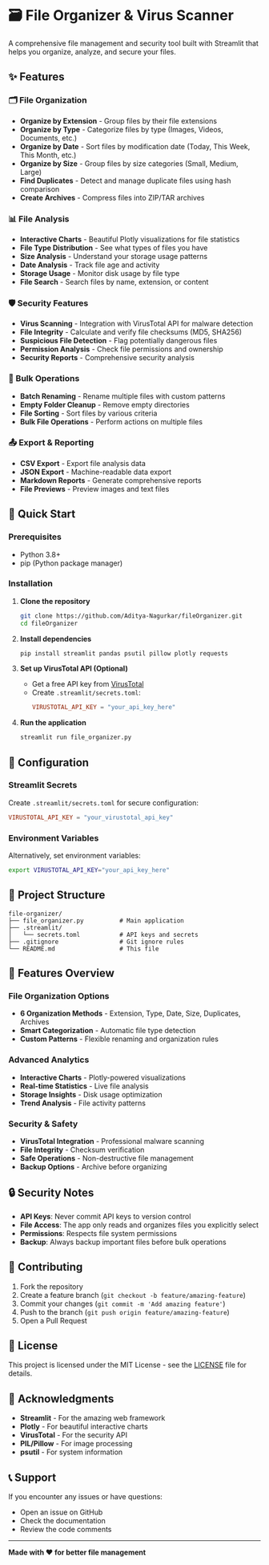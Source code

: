 # 🗃️ File Organizer & Virus Scanner

A comprehensive file management and security tool built with Streamlit that helps you organize, analyze, and secure your files.

## ✨ Features

### 🗂️ File Organization
- **Organize by Extension** - Group files by their file extensions
- **Organize by Type** - Categorize files by type (Images, Videos, Documents, etc.)
- **Organize by Date** - Sort files by modification date (Today, This Week, This Month, etc.)
- **Organize by Size** - Group files by size categories (Small, Medium, Large)
- **Find Duplicates** - Detect and manage duplicate files using hash comparison
- **Create Archives** - Compress files into ZIP/TAR archives

### 📊 File Analysis
- **Interactive Charts** - Beautiful Plotly visualizations for file statistics
- **File Type Distribution** - See what types of files you have
- **Size Analysis** - Understand your storage usage patterns
- **Date Analysis** - Track file age and activity
- **Storage Usage** - Monitor disk usage by file type
- **File Search** - Search files by name, extension, or content

### 🛡️ Security Features
- **Virus Scanning** - Integration with VirusTotal API for malware detection
- **File Integrity** - Calculate and verify file checksums (MD5, SHA256)
- **Suspicious File Detection** - Flag potentially dangerous files
- **Permission Analysis** - Check file permissions and ownership
- **Security Reports** - Comprehensive security analysis

### 🔧 Bulk Operations
- **Batch Renaming** - Rename multiple files with custom patterns
- **Empty Folder Cleanup** - Remove empty directories
- **File Sorting** - Sort files by various criteria
- **Bulk File Operations** - Perform actions on multiple files

### 📤 Export & Reporting
- **CSV Export** - Export file analysis data
- **JSON Export** - Machine-readable data export
- **Markdown Reports** - Generate comprehensive reports
- **File Previews** - Preview images and text files

## 🚀 Quick Start

### Prerequisites
- Python 3.8+
- pip (Python package manager)

### Installation

1. **Clone the repository**
   ```bash
   git clone https://github.com/Aditya-Nagurkar/fileOrganizer.git
   cd fileOrganizer
   ```

2. **Install dependencies**
   ```bash
   pip install streamlit pandas psutil pillow plotly requests
   ```

3. **Set up VirusTotal API (Optional)**
   - Get a free API key from [VirusTotal](https://www.virustotal.com)
   - Create `.streamlit/secrets.toml`:
     ```toml
     VIRUSTOTAL_API_KEY = "your_api_key_here"
     ```

4. **Run the application**
   ```bash
   streamlit run file_organizer.py
   ```

## 🔧 Configuration

### Streamlit Secrets
Create `.streamlit/secrets.toml` for secure configuration:
```toml
VIRUSTOTAL_API_KEY = "your_virustotal_api_key"
```

### Environment Variables
Alternatively, set environment variables:
```bash
export VIRUSTOTAL_API_KEY="your_api_key_here"
```

## 📁 Project Structure

```
file-organizer/
├── file_organizer.py          # Main application
├── .streamlit/
│   └── secrets.toml           # API keys and secrets
├── .gitignore                 # Git ignore rules
└── README.md                  # This file
```

## 🎨 Features Overview

### File Organization Options
- **6 Organization Methods** - Extension, Type, Date, Size, Duplicates, Archives
- **Smart Categorization** - Automatic file type detection
- **Custom Patterns** - Flexible renaming and organization rules

### Advanced Analytics
- **Interactive Charts** - Plotly-powered visualizations
- **Real-time Statistics** - Live file analysis
- **Storage Insights** - Disk usage optimization
- **Trend Analysis** - File activity patterns

### Security & Safety
- **VirusTotal Integration** - Professional malware scanning
- **File Integrity** - Checksum verification
- **Safe Operations** - Non-destructive file management
- **Backup Options** - Archive before organizing

## 🔒 Security Notes

- **API Keys**: Never commit API keys to version control
- **File Access**: The app only reads and organizes files you explicitly select
- **Permissions**: Respects file system permissions
- **Backup**: Always backup important files before bulk operations

## 🤝 Contributing

1. Fork the repository
2. Create a feature branch (`git checkout -b feature/amazing-feature`)
3. Commit your changes (`git commit -m 'Add amazing feature'`)
4. Push to the branch (`git push origin feature/amazing-feature`)
5. Open a Pull Request

## 📝 License

This project is licensed under the MIT License - see the [LICENSE](LICENSE) file for details.

## 🙏 Acknowledgments

- **Streamlit** - For the amazing web framework
- **Plotly** - For beautiful interactive charts
- **VirusTotal** - For the security API
- **PIL/Pillow** - For image processing
- **psutil** - For system information

## 📞 Support

If you encounter any issues or have questions:
- Open an issue on GitHub
- Check the documentation
- Review the code comments

---

**Made with ❤️ for better file management**
